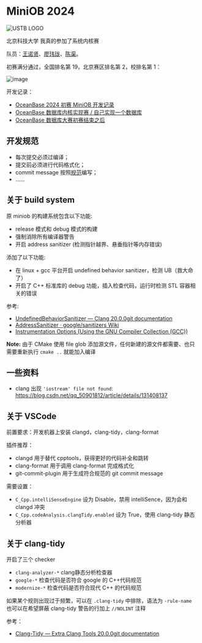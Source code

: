# MiniOB 2024

![USTB LOGO](https://github.com/user-attachments/assets/72936f72-9dcb-4873-896f-6d731a01eeec)

北京科技大学 我真的参加了系统内核赛

队员：[王诺贤](https://bosswnx.xyz)、[廖玮珑](https://soulter.top)、[陈渠](https://blog.virtualfuture.top/)。

初赛满分通过，全国排名第 19，北京赛区排名第 2，校排名第 1：

![image](https://github.com/user-attachments/assets/abb3adff-a905-4f54-8025-618011b4e061)

开发记录：

- [OceanBase 2024 初赛 MiniOB 开发记录](https://zhuanlan.zhihu.com/p/5953505884)
- [OceanBase 数据库内核实现赛 / 自己实现一个数据库](https://blog.soulter.top/posts/2024-oceanbase-database.html)
- [OceanBase 数据库大赛初赛结束之后](https://blog.virtualfuture.top/posts/miniob/)

## 开发规范

- 每次提交必须过编译；
- 提交前必须进行代码格式化；
- commit message 按照[规范](https://zhuanlan.zhihu.com/p/90281637)编写；
- ……

## 关于 build system

原 miniob 的构建系统包含以下功能:

- release 模式和 debug 模式的构建
- 强制消除所有编译器警告
- 开启 address sanitizer (检测指针越界、悬垂指针等内存错误)

添加了以下功能:

- 在 linux + gcc 平台开启 undefined behavior sanitizer，检测 UB（救大命了）
- 开启了 C++ 标准库的 debug 功能，插入检查代码，运行时检测 STL 容器相关的错误

参考:  

- [UndefinedBehaviorSanitizer — Clang 20.0.0git documentation](https://clang.llvm.org/docs/UndefinedBehaviorSanitizer.html)  
- [AddressSanitizer · google/sanitizers Wiki](https://github.com/google/sanitizers/wiki/AddressSanitizer)  
- [Instrumentation Options (Using the GNU Compiler Collection (GCC))](https://gcc.gnu.org/onlinedocs/gcc/Instrumentation-Options.html)

**Note:** 由于 CMake 使用 file glob 添加源文件，任何新建的源文件都需要、也只需要重新执行 `cmake ..` 就能加入编译

## 一些资料

- clang 出现 `'iostream' file not found`: https://blog.csdn.net/qq_50901812/article/details/131408137

## 关于 VSCode 

前置要求：开发机器上安装 clangd，clang-tidy，clang-format

插件推荐：

- clangd 用于替代 cpptools，获得更好的代码补全和跳转
- clang-format 用于调用 clang-format 完成格式化
- git-commit-plugin 用于生成符合规范的 git commit message
   
需要设置：

- `C_Cpp.intelliSenseEngine` 设为 Disable，禁用 intelliSence，因为会和 clangd 冲突
- `C_Cpp.codeAnalysis.clangTidy.enabled` 设为 True，使用 clang-tidy 静态分析器

## 关于 clang-tidy

开启了三个 checker

- `clang-analyzer-*` clang静态分析检查器
- `google-*` 检查代码是否符合 google 的 C++代码规范
- `modernize-*` 检查代码是否符合现代 C++ 的代码规范
   
如果某个规则出现过于频繁，可以在 `.clang-tidy` 中排除，语法为 `-rule-name`  
也可以在希望屏蔽 clang-tidy 警告的行加上 `//NOLINT` 注释

参考：  
- [Clang-Tidy — Extra Clang Tools 20.0.0git documentation](https://clang.llvm.org/extra/clang-tidy/)
